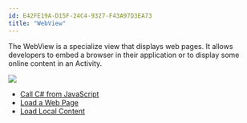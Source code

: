 ```yaml
---
id: E42FE19A-D15F-24C4-9327-F43A97D3EA73
title: "WebView"
---
```


The WebView is a specialize view that displays web pages. It allows
developers to embed a browser in their application or to display some online
content in an Activity.

 [ ![](Images/LoadWebPage.png)](Images/LoadWebPage.png)

-   [Call C# from JavaScript](/recipes/android/controls/webview/call_csharp_from_javascript) 
-   [Load a Web Page](/recipes/android/controls/webview/load_a_web_page/) 
-   [Load Local Content](/recipes/android/controls/webview/load_local_content)
